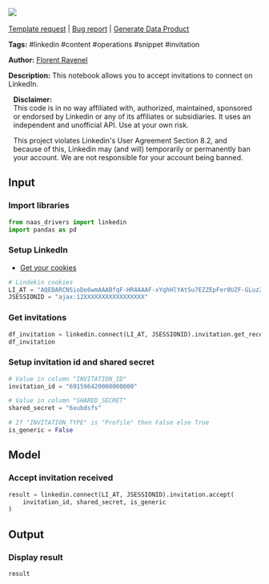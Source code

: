 <a href="https://app.naas.ai/user-redirect/naas/downloader?url=https://raw.githubusercontent.com/jupyter-naas/awesome-notebooks/master/LinkedIn/LinkedIn_Accept_invitation_received.ipynb" target="_parent"><img src="https://naasai-public.s3.eu-west-3.amazonaws.com/open_in_naas.svg"/></a><br><br><a href="https://github.com/jupyter-naas/awesome-notebooks/issues/new?assignees=&labels=&template=template-request.md&title=Tool+-+Action+of+the+notebook+">Template request</a> | <a href="https://github.com/jupyter-naas/awesome-notebooks/issues/new?assignees=&labels=bug&template=bug_report.md&title=LinkedIn+-+Accept+invitation+received:+Error+short+description">Bug report</a> | <a href="https://app.naas.ai/user-redirect/naas/downloader?url=https://raw.githubusercontent.com/jupyter-naas/awesome-notebooks/master/Naas/Naas_Start_data_product.ipynb" target="_parent">Generate Data Product</a>

**Tags:** #linkedin #content #operations #snippet #invitation

**Author:** [Florent Ravenel](https://www.linkedin.com/in/ACoAABCNSioBW3YZHc2lBHVG0E_TXYWitQkmwog/)

**Description:** This notebook allows you to accept invitations to connect on LinkedIn.


<div class="alert alert-info" role="info" style="margin: 10px">
<b>Disclaimer:</b><br>
This code is in no way affiliated with, authorized, maintained, sponsored or endorsed by Linkedin or any of its affiliates or subsidiaries. It uses an independent and unofficial API. Use at your own risk.

This project violates Linkedin's User Agreement Section 8.2, and because of this, Linkedin may (and will) temporarily or permanently ban your account. We are not responsible for your account being banned.
<br>
</div>

## Input

### Import libraries



```python
from naas_drivers import linkedin
import pandas as pd
```

### Setup LinkedIn

- [Get your cookies](/d20a8e7e508e42af8a5b52e33f3dba75)


```python
# Lindekin cookies
LI_AT = "AQEDARCNSioDe6wmAAABfqF-HR4AAAF-xYqhHlYAtSu7EZZEpFer0UZF-GLuz2DNSz4asOOyCRxPGFjenv37irMObYYgxxxxxxx"
JSESSIONID = "ajax:12XXXXXXXXXXXXXXXXX"
```

### Get invitations


```python
df_invitation = linkedin.connect(LI_AT, JSESSIONID).invitation.get_received()
df_invitation
```

### Setup invitation id and shared secret


```python
# Value in column "INVITATION_ID"
invitation_id = "691596420000000000"

# Value in column "SHARED_SECRET"
shared_secret = "6xubdsfs"

# If "INVITATION_TYPE" is "Profile" then False else True
is_generic = False
```

## Model

### Accept invitation received


```python
result = linkedin.connect(LI_AT, JSESSIONID).invitation.accept(
    invitation_id, shared_secret, is_generic
)
```

## Output


### Display result


```python
result
```
